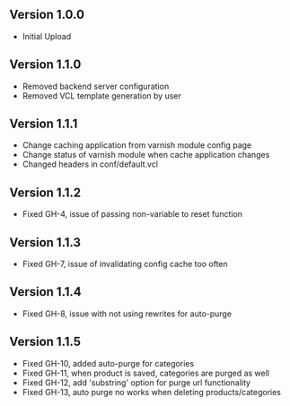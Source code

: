 ## Version 1.0.0
-	Initial Upload

## Version 1.1.0
-	Removed backend server configuration
-	Removed VCL template generation by user

## Version 1.1.1
-	Change caching application from varnish module config page
-	Change status of varnish module when cache application changes
-	Changed headers in conf/default.vcl

## Version 1.1.2
-	Fixed GH-4, issue of passing non-variable to reset function

## Version 1.1.3
-	Fixed GH-7, issue of invalidating config cache too often

## Version 1.1.4
-	Fixed GH-8, issue with not using rewrites for auto-purge

## Version 1.1.5
-	Fixed GH-10, added auto-purge for categories
-	Fixed GH-11, when product is saved, categories are purged as well
-	Fixed GH-12, add 'substring' option for purge url functionality
-	Fixed GH-13, auto purge no works when deleting products/categories

